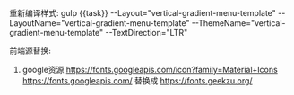 重新编译样式:
gulp {{task}} --Layout="vertical-gradient-menu-template" --LayoutName="vertical-gradient-menu-template" --ThemeName="vertical-gradient-menu-template" --TextDirection="LTR"

前端源替换:
1. google资源
https://fonts.googleapis.com/icon?family=Material+Icons
https://fonts.googleapis.com/ 替换成 https://fonts.geekzu.org/


